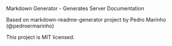 Markdown Generator - Generates Server Documentation

Based on markdown-readme-generator project by  Pedro Marinho (@pedroermarinho)

This project is MIT licensed.
